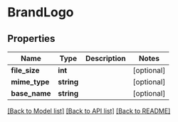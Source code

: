 # BrandLogo

## Properties
Name | Type | Description | Notes
------------ | ------------- | ------------- | -------------
**file_size** | **int** |  | [optional] 
**mime_type** | **string** |  | [optional] 
**base_name** | **string** |  | [optional] 

[[Back to Model list]](../README.md#documentation-for-models) [[Back to API list]](../README.md#documentation-for-api-endpoints) [[Back to README]](../README.md)


